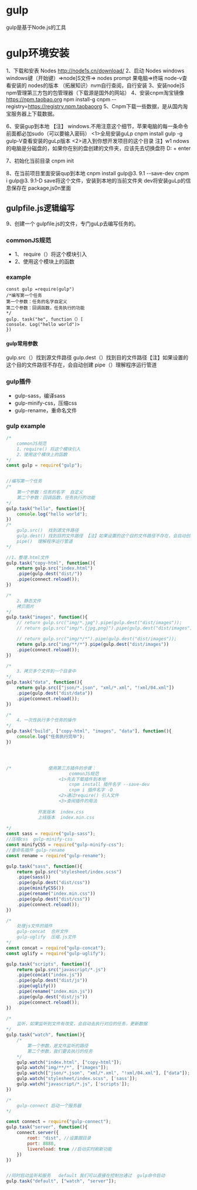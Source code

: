 # gulp

gulp是基于Node.js的工具

# gulp环境安装

1、下载和安表 Nodes
 http://node1s.cn/download/
 2、启动 Nodes
 windows
 windows键（开始键）=>node]S文件=> nodes prompt
 果电脑=>终端
 node-v查看安装的 nodes的版本
 （拓展知识）nvm自行查阅，自行安装
 3、安装node]S
 npm管理第三方包的包管理器（下载源是国外的网站）
 4、安装cnpm淘宝镜像
 https://npm.taobao.org
 npm install-g cnpm --registry=https://registry.npm.taobaoorg
 5、Cnpm下载一些数据，是从国内淘宝服务器上下载数据。

 6、安装gup到本地
 【注】 windows.不用注意这个细节，苹果电脑的每一条命令前面都必加sudo（可以要输入密码）
 <1>全局安装guLp
 cnpm install gulp -g
 gulp-V查看安装的guLp版本
 <2>进入到你想开发项目的这个目录
 注】w1 ndows的电脑是分磁盘的，如果你在别的盘创建的文件夹，应该先去切换盘符
 D: + enter

7、初始化当前目录
cnpm init

8、在当前项目里面安装qup到本地
cnpm install gulp@3. 9.1 --save-dev
cnpm i gulp@3. 9.1-D
save将这个文件，安装到本地的当前文件夹
dev将安装guLp的信息保存在 package,js0n里面

## gulpfile.js逻辑编写

9、创建一个 gulpfile.js的文件，专门guLp去编写任务的。

### commonJS规范

- 1、 require（）将这个模块引入
- 2、使用这个模块上的函数

### example

```
const gulp =require(gulp")
/*编写第一个任务
第一个参数：任务的名字自定义
第二个参数：回调函数，任务执行的功能
*/
gulp. task("he", function（）[
console. Log("hello world")>
})
```

#### gulp常用参数

gulp.src（）找到源文件路径
gulp.dest（）找到目的文件路径【注】如果设置的这个目的文件路径不存在，会自动创建
pipe（）理解程序运行管道

### gulp插件

- gulp-sass，编译sass
- gulp-minify-css，压缩css
- gulp-rename，重命名文件

### gulp example

```js
/* 
    commonJS规范
    1、require() 将这个模块引入  
    2、使用这个模块上的函数
*/
const gulp = require("gulp");


//编写第一个任务
/* 
    第一个参数：任务的名字  自定义
    第二个参数：回调函数，任务执行的功能
*/
gulp.task("hello", function(){
    console.log("hello world");
})
/* 
    gulp.src()  找到源文件路径
    gulp.dest() 找到目的文件路径 【注】如果设置的这个目的文件路径不存在，会自动创建
    pipe()  理解程序运行管道
*/

//1、整理.html文件
gulp.task("copy-html", function(){
    return gulp.src("index.html")
    .pipe(gulp.dest("dist/"))
    .pipe(connect.reload());
})

/* 
    2、静态文件
    拷贝图片
*/
gulp.task("images", function(){
    // return gulp.src("img/*.jpg").pipe(gulp.dest("dist/images"));
    // return gulp.src("img/*.{jpg,png}").pipe(gulp.dest("dist/images"));

    // return gulp.src("img/*/*").pipe(gulp.dest("dist/images"));
    return gulp.src("img/**/*").pipe(gulp.dest("dist/images"))
    .pipe(connect.reload());
})

/* 
    3、拷贝多个文件到一个目录中
*/
gulp.task("data", function(){
    return gulp.src(["json/*.json", "xml/*.xml", "!xml/04.xml"])
    .pipe(gulp.dest("dist/data"))
    .pipe(connect.reload());
})

/* 
    4、一次性执行多个任务的操作
*/
gulp.task("build", ["copy-html", "images", "data"], function(){
    console.log("任务执行完毕");
})




/*              使用第三方插件的步骤：
                        commonJS规范
                    <1>先去下载插件到本地
                        cnpm install 插件名字 --save-dev
                        cnpm i 插件名字 -D
                    <2>通过require() 引入文件
                    <3>查阅插件的用法 
            
            开发版本  index.css
            上线版本  index.min.css
                    
*/
const sass = require("gulp-sass");
//压缩css  gulp-minify-css
const minifyCSS = require("gulp-minify-css");
//重命名插件 gulp-rename
const rename = require("gulp-rename");

gulp.task("sass", function(){
    return gulp.src("stylesheet/index.scss")
    .pipe(sass())
    .pipe(gulp.dest("dist/css"))
    .pipe(minifyCSS())
    .pipe(rename("index.min.css"))
    .pipe(gulp.dest("dist/css"))
    .pipe(connect.reload());
})

/* 
    处理js文件的插件
    gulp-concat  合并文件
    gulp-uglify  压缩.js文件
*/
const concat = require("gulp-concat");
const uglify = require("gulp-uglify");

gulp.task("scripts", function(){
    return gulp.src("javascript/*.js")
    .pipe(concat("index.js"))
    .pipe(gulp.dest("dist/js"))
    .pipe(uglify())
    .pipe(rename("index.min.js"))
    .pipe(gulp.dest("dist/js"))
    .pipe(connect.reload());
})

/* 
    监听，如果监听到文件有改变，会自动去执行对应的任务，更新数据
*/
gulp.task("watch", function(){
    /* 
        第一个参数，是文件监听的路径
        第二个参数，我们要去执行的任务
    */
    gulp.watch("index.html", ["copy-html"]);
    gulp.watch("img/**/*", ["images"]);
    gulp.watch(["json/*.json", "xml/*.xml", "!xml/04.xml"], ["data"]);
    gulp.watch("stylesheet/index.scss", ['sass']);
    gulp.watch("javascript/*.js", ['scripts']);
})

/* 
    gulp-connect 启动一个服务器
*/

const connect = require("gulp-connect");
gulp.task("server", function(){
    connect.server({
        root: "dist", //设置跟目录
        port: 8888,
        livereload: true //启动实时刷新功能
    })
})


//同时启动监听和服务   default 我们可以直接在控制台通过  gulp命令启动
gulp.task("default", ["watch", "server"]);
```